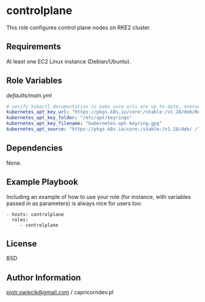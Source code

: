 controlplane
=========

This role configures control plane nodes on RKE2 cluster.

Requirements
------------

At least one EC2 Linux instance (Debian/Ubuntu).

Role Variables
--------------

_defaults/main.yml_
```yaml
# verify kubectl documentation to make sure urls are up to date, overwrite if needed
kubernetes_apt_key_url: "https://pkgs.k8s.io/core:/stable:/v1.28/deb/Release.key"
kubernetes_apt_key_folder: "/etc/apt/keyrings"
kubernetes_apt_key_filename: "kubernetes-apt-keyring.gpg"
kubernetes_apt_source: "https://pkgs.k8s.io/core:/stable:/v1.28/deb/ /"
```

Dependencies
------------

None.

Example Playbook
----------------

Including an example of how to use your role (for instance, with variables passed in as parameters) is always nice for users too:

    - hosts: controlplane
      roles:
         - controlplane

License
-------

BSD

Author Information
------------------

piotr.swiecik@gmail.com / capricorndev.pl
